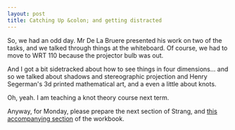 ```yaml
---
layout: post
title: Catching Up &colon; and getting distracted
---
```


So, we had an odd day. Mr De La Bruere presented his work on two of the tasks, and
we talked through things at the whiteboard. Of course, we had to move to WRT 110
because the projector bulb was out.

And I got a bit sidetracked about how to see things in four dimensions... and so
we talked about shadows and  stereographic projection and Henry Segerman's 3d printed
mathematical art, and a even a little about knots.

Oh, yeah. I am teaching a knot theory course next term.

Anyway, for Monday, please prepare the next section of Strang, and [this
accompanying section][wkbk] of the workbook.

[wkbk]: http://theronhitchman.github.io/linear-algebra/course-materials/workbook/matrix-algebra.html
